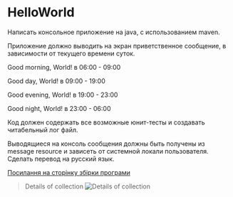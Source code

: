 # HelloWorld
Написать консольное приложение на java, с использованием maven.


Приложение должно выводить на экран приветственное сообщение, в зависимости от текущего времени суток.


Good morning, World! в 06:00 - 09:00


Good day, World! в 09:00 - 19:00


Good evening, World! в 19:00 - 23:00


Good night, World! в 23:00 - 06:00


Код должен содержать все возможные юнит-тесты и создавать читабельный лог файл.


Выводящиеся на консоль сообщения должны быть получены из message resource и зависеть от системной локали пользователя. Сделать перевод на русский язык.



[Посилання на сторінку збірки програми](https://circleci.com/gh/Dimitrij512/helloWorld/1#tests/containers/0)

> Details of collection
![Details of collection](https://github.com/Dimitrij512/helloWorld/tree/master/images/screenshot-details.png)
	